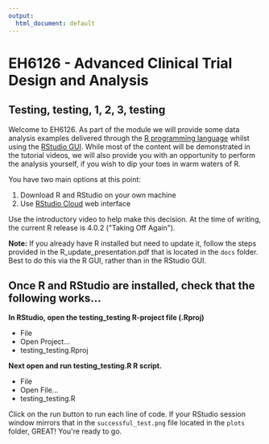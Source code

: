 ```yaml
---
output:
  html_document: default
---
```

# EH6126 - Advanced Clinical Trial Design and Analysis

## Testing, testing, 1, 2, 3, testing

Welcome to EH6126. As part of the module we will provide some data analysis examples delivered through the [R programming language](https://cran.r-project.org/) whilst using the [RStudio GUI](https://rstudio.com/). While most of the content will be demonstrated in the tutorial videos, we will also provide you with an opportunity to perform the analysis yourself, if you wish to dip your toes in warm waters of R.

You have two main options at this point:

1. Download R and RStudio on your own machine
2. Use [RStudio Cloud](https://rstudio.cloud/) web interface 

Use the introductory video to help make this decision. At the time of writing, the current R release is 4.0.2 ("Taking Off Again").

**Note:** If you already have R installed but need to update it, follow the steps provided in the R_update_presentation.pdf that is located in the `docs` folder. Best to do this via the R GUI, rather than in the RStudio GUI. 

## Once R and RStudio are installed, check that the following works...

**In RStudio, open the testing_testing R-project file (.Rproj)**

+ File
+ Open Project...
+ testing_testing.Rproj

**Next open and run testing_testing.R R script.**

+ File
+ Open File...
+ testing_testing.R

Click on the run button to run each line of code. If your RStudio session window mirrors that in the `successful_test.png` file located in the `plots` folder, GREAT! You're ready to go.